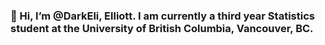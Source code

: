 ### 👋 Hi, I’m @DarkEli, Elliott. I am currently a third year Statistics student at the University of British Columbia, Vancouver, BC. 


<!---
DarkEli/DarkEli is a ✨ special ✨ repository because its `README.md` (this file) appears on your GitHub profile.
You can click the Preview link to take a look at your changes.
--->
